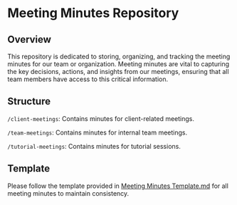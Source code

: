 # Meeting Minutes Repository

## Overview
This repository is dedicated to storing, organizing, and tracking the meeting minutes for our team or organization. Meeting minutes are vital to capturing the key decisions, actions, and insights from our meetings, ensuring that all team members have access to this critical information.

## Structure
`/client-meetings`: Contains minutes for client-related meetings.

`/team-meetings`: Contains minutes for internal team meetings.

`/tutorial-meetings`: Contains minutes for tutorial sessions.

## Template
Please follow the template provided in [Meeting Minutes Template.md](./Meeting%20Minutes%20Template.md) for all meeting minutes to maintain consistency.
